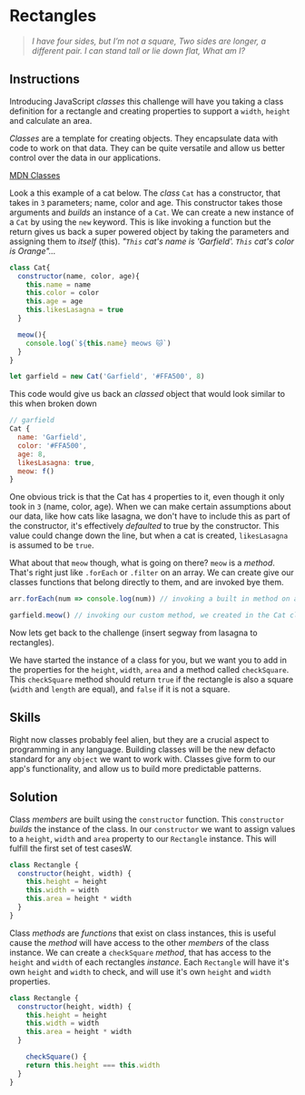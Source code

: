 # Rectangles

> *I have four sides, but I’m not a square, Two sides are longer, a different pair. I can stand tall or lie down flat, What am I?*

## Instructions

Introducing JavaScript *classes* this challenge will have you taking a class definition for a rectangle and creating properties to support a `width`, `height` and calculate an area.

*Classes* are a template for creating objects. They encapsulate data with code to work on that data. They can be quite versatile and allow us better control over the data in our applications.

[MDN Classes](https://developer.mozilla.org/en-US/docs/Web/JavaScript/Reference/Classes)

Look a this example of a cat below. The *class* `Cat` has a constructor, that takes in `3` parameters; name, color and age. This constructor takes those arguments and *builds* an instance of a `Cat`. We can create a new instance of a `Cat` by using the `new` keyword. This is like invoking a function but the return gives us back a super powered object by taking the parameters and assigning them to *itself* (this). *"`This` cat's name is 'Garfield'. `This` cat's color is Orange"...*

```js
class Cat{
  constructor(name, color, age){
    this.name = name
    this.color = color
    this.age = age
    this.likesLasagna = true
  }

  meow(){
    console.log(`${this.name} meows 🐱`)
  }
}

let garfield = new Cat('Garfield', '#FFA500', 8)

```

This code would give us back an *classed* object that would look similar to this when broken down

```js
// garfield
Cat {
  name: 'Garfield',
  color: '#FFA500',
  age: 8,
  likesLasagna: true,
  meow: f()
}

```

One obvious trick is that the Cat has `4` properties to it, even though it only took in `3` (name, color, age). When we can make certain assumptions about our data, like how cats like lasagna, we don't have to include this as part of the constructor, it's effectively *defaulted* to true by the constructor. This value could change down the line, but when a cat is created, `likesLasagna` is assumed to be `true`.

What about that `meow` though, what is going on there? `meow` is a *method*. That's right just like `.forEach` or `.filter` on an array. We can create give our classes functions that belong directly to them, and are invoked bye them.

```js
arr.forEach(num => console.log(num)) // invoking a built in method on arrays

garfield.meow() // invoking our custom method, we created in the Cat class
```
Now lets get back to the challenge (insert segway from lasagna to rectangles).

We have started the instance of a class for you, but we want you to add in the properties for the `height`, `width`, `area` and a method called `checkSquare`. This `checkSquare` method should return `true` if the rectangle is also a square (`width` and `length` are equal), and `false` if it is not a square.


## Skills

Right now classes probably feel alien, but they are a crucial aspect to programming in any language. Building classes will be the new defacto standard for any `object` we want to work with. Classes give form to our app's functionality, and allow us to build more predictable patterns.


## Solution

Class *members* are built using the `constructor` function. This `constructor` *builds* the instance of the class. In our `constructor` we want to assign values to a `height`, `width` and `area` property to our `Rectangle` instance. This will fulfill the first set of test casesW.

```js
class Rectangle {
  constructor(height, width) {
    this.height = height
    this.width = width
    this.area = height * width
  }
}
```

Class *methods* are *functions* that exist on class instances, this is useful cause the *method* will have access to the other *members* of the class instance. We can create a `checkSquare` *method*, that has access to the `height` and `width` of each rectangles *instance*. Each `Rectangle` will have it's own `height` and `width` to check, and will use it's own `height` and `width` properties.

```js
class Rectangle {
  constructor(height, width) {
    this.height = height
    this.width = width
    this.area = height * width
  }

    checkSquare() {
    return this.height === this.width
  }
}

```
